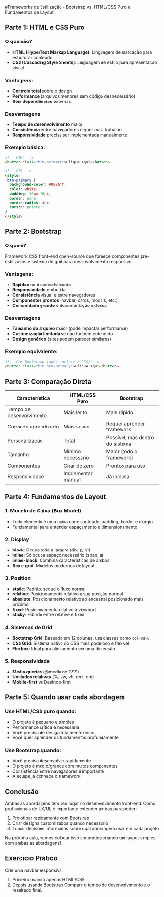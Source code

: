 #Frameworks de Estilização - Bootstrap vs. HTML/CSS Puro e Fundamentos de Layout

## Parte 1: HTML e CSS Puro

### O que são?
- **HTML (HyperText Markup Language)**: Linguagem de marcação para estruturar conteúdo
- **CSS (Cascading Style Sheets)**: Linguagem de estilo para apresentação visual

### Vantagens:
- **Controle total** sobre o design
- **Performance** (arquivos menores sem código desnecessário)
- **Sem dependências** externas

### Desvantagens:
- **Tempo de desenvolvimento** maior
- **Consistência** entre navegadores requer mais trabalho
- **Responsividade** precisa ser implementada manualmente

### Exemplo básico:
```html
<!-- HTML -->
<button class="btn-primary">Clique aqui</button>

<!-- CSS -->
<style>
.btn-primary {
  background-color: #007bff;
  color: white;
  padding: 10px 20px;
  border: none;
  border-radius: 4px;
  cursor: pointer;
}
</style>
```

## Parte 2: Bootstrap

### O que é?
Framework CSS front-end open-source que fornece componentes pré-estilizados e sistema de grid para desenvolvimento responsivo.

### Vantagens:
- **Rapidez** no desenvolvimento
- **Responsividade** embutida
- **Consistência** visual e entre navegadores
- **Componentes prontos** (navbar, cards, modals, etc.)
- **Comunidade grande** e documentação extensa

### Desvantagens:
- **Tamanho do arquivo** maior (pode impactar performance)
- **Customização limitada** se não for bem entendido
- **Design genérico** (sites podem parecer similares)

### Exemplo equivalente:
```html
<!-- Com Bootstrap (após incluir o CSS) -->
<button class="btn btn-primary">Clique aqui</button>
```

## Parte 3: Comparação Direta

| Característica       | HTML/CSS Puro       | Bootstrap           |
|----------------------|---------------------|---------------------|
| Tempo de desenvolvimento | Mais lento        | Mais rápido         |
| Curva de aprendizado  | Mais suave          | Requer aprender framework |
| Personalização       | Total               | Possível, mas dentro do sistema |
| Tamanho             | Mínimo necessário   | Maior (todo o framework) |
| Componentes         | Criar do zero       | Prontos para uso     |
| Responsividade      | Implementar manual  | Já inclusa          |

## Parte 4: Fundamentos de Layout

### 1. Modelo de Caixa (Box Model)
- Todo elemento é uma caixa com: conteúdo, padding, border e margin
- Fundamental para entender espaçamento e dimensionamento

### 2. Display
- **block**: Ocupa toda a largura (div, p, h1)
- **inline**: Só ocupa espaço necessário (span, a)
- **inline-block**: Combina características de ambos
- **flex** e **grid**: Modelos modernos de layout

### 3. Position
- **static**: Padrão, segue o fluxo normal
- **relative**: Posicionamento relativo à sua posição normal
- **absolute**: Posicionamento relativo ao ancestral posicionado mais próximo
- **fixed**: Posicionamento relativo à viewport
- **sticky**: Híbrido entre relative e fixed

### 4. Sistemas de Grid
- **Bootstrap Grid**: Baseado em 12 colunas, usa classes como `col-md-6`
- **CSS Grid**: Sistema nativo do CSS mais poderoso e flexível
- **Flexbox**: Ideal para alinhamento em uma dimensão

### 5. Responsividade
- **Media queries** (@media no CSS)
- **Unidades relativas** (%, vw, vh, rem, em)
- **Mobile-first** vs Desktop-first

## Parte 5: Quando usar cada abordagem

### Use HTML/CSS puro quando:
- O projeto é pequeno e simples
- Performance crítica é necessária
- Você precisa de design totalmente único
- Você quer aprender os fundamentos profundamente

### Use Bootstrap quando:
- Você precisa desenvolver rapidamente
- O projeto é médio/grande com muitos componentes
- Consistência entre navegadores é importante
- A equipe já conhece o framework

## Conclusão

Ambas as abordagens têm seu lugar no desenvolvimento front-end. Como profissionais de UX/UI, é importante entender ambas para poder:
1. Prototipar rapidamente com Bootstrap
2. Criar designs customizados quando necessário
3. Tomar decisões informadas sobre qual abordagem usar em cada projeto

Na próxima aula, vamos colocar isso em prática criando um layout simples com ambas as abordagens!

## Exercício Prático
Crie uma navbar responsiva:
1. Primeiro usando apenas HTML/CSS
2. Depois usando Bootstrap
Compare o tempo de desenvolvimento e o resultado final.

